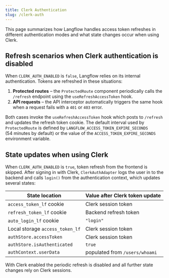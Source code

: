```yaml
---
title: Clerk Authentication
slug: /clerk-auth
---
```



This page summarizes how Langflow handles access token refreshes in different authentication modes and what state changes occur when using Clerk.

## Refresh scenarios when Clerk authentication is disabled

When `CLERK_AUTH_ENABLED` is `false`, Langflow relies on its internal authentication. Tokens are refreshed in these situations:

1. **Protected routes** – the `ProtectedRoute` component periodically calls the `/refresh` endpoint using the `useRefreshAccessToken` hook.
2. **API requests** – the API interceptor automatically triggers the same hook when a request fails with a `401` or `403` error.

Both cases invoke the `useRefreshAccessToken` hook which posts to `/refresh` and updates the refresh token cookie.
The default interval used by `ProtectedRoute` is defined by `LANGFLOW_ACCESS_TOKEN_EXPIRE_SECONDS` (54&nbsp;minutes by default) or the value of the `ACCESS_TOKEN_EXPIRE_SECONDS` environment variable.

## State updates when using Clerk

When `CLERK_AUTH_ENABLED` is `true`, token refresh from the frontend is skipped. After signing in with Clerk, `ClerkAuthAdapter` logs the user in to the backend and calls `login()` from the authentication context, which updates several states:

| State location | Value after Clerk token update |
|----------------|--------------------------------|
| `access_token_lf` cookie | Clerk session token |
| `refresh_token_lf` cookie | Backend refresh token |
| `auto_login_lf` cookie | `"login"` |
| Local storage `access_token_lf` | Clerk session token |
| `authStore.accessToken` | Clerk session token |
| `authStore.isAuthenticated` | `true` |
| `authContext.userData` | populated from `/users/whoami` |

With Clerk enabled the periodic refresh is disabled and all further state changes rely on Clerk sessions.

